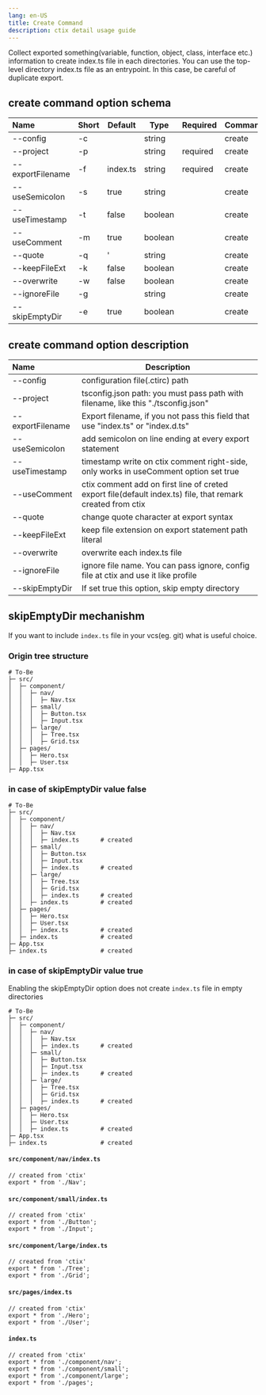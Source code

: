 ```yaml
---
lang: en-US
title: Create Command
description: ctix detail usage guide
---
```


Collect exported something(variable, function, object, class, interface etc.) information to create index.ts file in each directories. You can use the top-level directory index.ts file as an entrypoint. In this case, be careful of duplicate export.

## create command option schema

| Name             | Short | Default  | Type    | Required | Command |
| :--------------- | ----- | -------- | ------- | -------- | ------- |
| --config         | -c    |          | string  |          | create  |
| --project        | -p    |          | string  | required | create  |
| --exportFilename | -f    | index.ts | string  | required | create  |
| --useSemicolon   | -s    | true     | string  |          | create  |
| --useTimestamp   | -t    | false    | boolean |          | create  |
| --useComment     | -m    | true     | boolean |          | create  |
| --quote          | -q    | '        | string  |          | create  |
| --keepFileExt    | -k    | false    | boolean |          | create  |
| --overwrite      | -w    | false    | boolean |          | create  |
| --ignoreFile     | -g    |          | string  |          | create  |
| --skipEmptyDir   | -e    | true     | boolean |          | create  |

## create command option description

| Name             | Description                                                                                                |
| :--------------- | ---------------------------------------------------------------------------------------------------------- |
| --config         | configuration file(.ctirc) path                                                                            |
| --project        | tsconfig.json path: you must pass path with filename, like this "./tsconfig.json"                          |
| --exportFilename | Export filename, if you not pass this field that use "index.ts" or "index.d.ts"                            |
| --useSemicolon   | add semicolon on line ending at every export statement                                                     |
| --useTimestamp   | timestamp write on ctix comment right-side, only works in useComment option set true                       |
| --useComment     | ctix comment add on first line of creted export file(default index.ts) file, that remark created from ctix |
| --quote          | change quote character at export syntax                                                                    |
| --keepFileExt    | keep file extension on export statement path literal                                                       |
| --overwrite      | overwrite each index.ts file                                                                               |
| --ignoreFile     | ignore file name. You can pass ignore, config file at ctix and use it like profile                         |
| --skipEmptyDir   | If set true this option, skip empty directory                                                              |

## skipEmptyDir mechanishm

If you want to include `index.ts` file in your vcs(eg. git) what is useful choice.

### Origin tree structure

```text
# To-Be
├─ src/
│  ├─ component/
│  │  ├─ nav/
│  │  │  ├─ Nav.tsx
│  │  ├─ small/
│  │  │  ├─ Button.tsx
│  │  │  ├─ Input.tsx
│  │  ├─ large/
│  │  │  ├─ Tree.tsx
│  │  │  ├─ Grid.tsx
│  ├─ pages/
│  │  ├─ Hero.tsx
│  │  ├─ User.tsx
├─ App.tsx
```

### in case of skipEmptyDir value false

```text
# To-Be
├─ src/
│  ├─ component/
│  │  ├─ nav/
│  │  │  ├─ Nav.tsx
│  │  │  ├─ index.ts      # created
│  │  ├─ small/
│  │  │  ├─ Button.tsx
│  │  │  ├─ Input.tsx
│  │  │  ├─ index.ts      # created
│  │  ├─ large/
│  │  │  ├─ Tree.tsx
│  │  │  ├─ Grid.tsx
│  │  │  ├─ index.ts      # created
│  │  ├─ index.ts         # created
│  ├─ pages/
│  │  ├─ Hero.tsx
│  │  ├─ User.tsx
│  │  ├─ index.ts         # created
│  ├─ index.ts            # created
├─ App.tsx
├─ index.ts               # created
```

### in case of skipEmptyDir value true

Enabling the skipEmptyDir option does not create `index.ts` file in empty directories

```text
# To-Be
├─ src/
│  ├─ component/
│  │  ├─ nav/
│  │  │  ├─ Nav.tsx
│  │  │  ├─ index.ts      # created
│  │  ├─ small/
│  │  │  ├─ Button.tsx
│  │  │  ├─ Input.tsx
│  │  │  ├─ index.ts      # created
│  │  ├─ large/
│  │  │  ├─ Tree.tsx
│  │  │  ├─ Grid.tsx
│  │  │  ├─ index.ts      # created
│  ├─ pages/
│  │  ├─ Hero.tsx
│  │  ├─ User.tsx
│  │  ├─ index.ts         # created
├─ App.tsx
├─ index.ts               # created
```

#### `src/component/nav/index.ts`

```text
// created from 'ctix'
export * from './Nav';
```

#### `src/component/small/index.ts`

```text
// created from 'ctix'
export * from './Button';
export * from './Input';
```

#### `src/component/large/index.ts`

```text
// created from 'ctix'
export * from './Tree';
export * from './Grid';
```

#### `src/pages/index.ts`

```text
// created from 'ctix'
export * from './Hero';
export * from './User';
```

#### `index.ts`

```text
// created from 'ctix'
export * from './component/nav';
export * from './component/small';
export * from './component/large';
export * from './pages';
```
